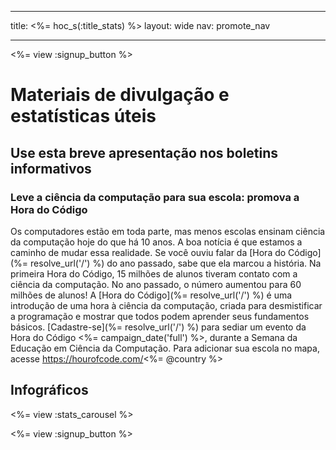 * * *

title: <%= hoc_s(:title_stats) %> layout: wide nav: promote_nav

* * *

<%= view :signup_button %>

# Materiais de divulgação e estatísticas úteis

## Use esta breve apresentação nos boletins informativos

### Leve a ciência da computação para sua escola: promova a Hora do Código

Os computadores estão em toda parte, mas menos escolas ensinam ciência da computação hoje do que há 10 anos. A boa notícia é que estamos a caminho de mudar essa realidade. Se você ouviu falar da [Hora do Código](%= resolve_url('/') %) do ano passado, sabe que ela marcou a história. Na primeira Hora do Código, 15 milhões de alunos tiveram contato com a ciência da computação. No ano passado, o número aumentou para 60 milhões de alunos! A [Hora do Código](%= resolve_url('/') %) é uma introdução de uma hora à ciência da computação, criada para desmistificar a programação e mostrar que todos podem aprender seus fundamentos básicos. [Cadastre-se](%= resolve_url('/') %) para sediar um evento da Hora do Código <%= campaign_date('full') %>, durante a Semana da Educação em Ciência da Computação. Para adicionar sua escola no mapa, acesse https://hourofcode.com/<%= @country %>

## Infográficos

<%= view :stats_carousel %>

<%= view :signup_button %>